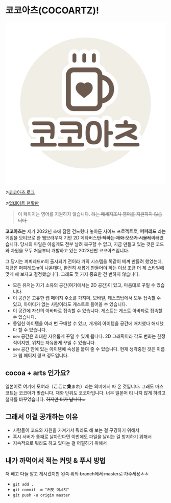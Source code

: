 # 코코아츠(COCOARTZ)!

![따뜻한 코코아 그림](https://github.com/jyhyun1008/cocoartz/blob/master/public/assets/COCOARTZ_logo.png?raw=true)

↗︎[코코아츠.로그](https://velog.io/@hyun1008)

↗︎[업데이트 현황판](https://timestripe.com/boards/kkZakN3F/public/)

> 이 페이지는 영어를 지원하지 않습니다. ~~라는 메세지조차 영어를 지원하지 않습니다.~~

**코코아츠**는 제가 2022년 초에 잠깐 건드렸다 놓아둔 사이드 프로젝트로, **퍼피레드** 라는 게임을 모티브로 한 웹브라우저 기반 2D 메타버스~~인 척하는 재화 모으기 시뮬레이터~~였습니다. 당시의 파일은 아쉽게도 전부 날려 복구할 수 없고, 지금 만들고 있는 것은 코드와 자원을 모두 처음부터 개발하고 있는 2023년판 코코아츠입니다. 

그 당시는 퍼피레드m이 출시되기 전이라 거의 시스템을 똑같이 베껴 만들려 했었는데, 지금은 퍼피레드m이 나온데다, 완전히 새롭게 만들어야 하는 이상 조금 더 제 스타일에 맞게 해 보자고 결정했습니다. 그래도 몇 가지 중요한 건 변하지 않습니다.

- 모든 유저는 자기 소유의 공간(여기에서는 2D 공간)이 있고, 마음대로 꾸밀 수 있습니다.
- 이 공간은 고유한 웹 페이지 주소를 가지며, 모바일, 데스크탑에서 모두 접속할 수 있고, 아이디가 없는 사람이라도 게스트로 들어올 수 있습니다.
- 이 공간에 자신의 아바타로 접속할 수 있습니다. 게스트는 게스트 아바타로 접속할 수 있습니다.
- 동일한 아이템을 여러 번 구매할 수 있고, 개개의 아이템을 공간에 배치했다 해제했다 할 수 있습니다.
- `new` 공간은 최대한 자유롭게 꾸밀 수 있게 됩니다. 2D 그래픽이라 각도 변화는 한정적이지만, 위치는 자유롭게 꾸밀 수 있습니다.
- `new` 공간 안에 있는 아이템에 속성을 붙여 줄 수 있습니다. 현재 생각중인 것은 이름과 웹 페이지 링크 정도입니다.

## cocoa + arts 인가요?

일본어로 여기에 모여라（**ここ**に**集**まれ）라는 의미에서 따 온 것입니다. 그래도 마스코트는 코코아가 맞습니다. 재화 단위도 코코아입니다. 너무 일본어 티 나지 않게 하려고 철자를 바꾸었습니다. ~~하지만 티가 납니다...~~

## 그래서 이걸 공개하는 이유

- 사람들이 코드와 자원을 가져가서 뭐라도 해 보는 걸 구경하기 위해서
- 혹시 서버가 통째로 날아간다면 이번에도 파일을 날리는 걸 방지하기 위해서
- 지속적으로 뭐라도 하고 있다는 걸 어필하기 위해서

## 내가 까먹어서 적는 커밋 & 푸시 방법

저 빼고 다들 알고 계시겠지만 ~~왼쪽 위의 branch에서 master로 가주세용ㅎㅎ~~

- `git add .`
- `git commit -m "커밋 메세지"`
- `git push -u origin master`
